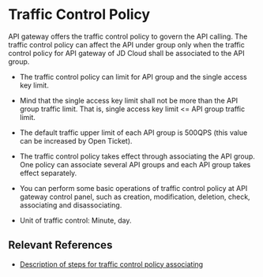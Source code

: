 # Traffic Control Policy

API gateway offers the traffic control policy to govern the API calling. The traffic control policy can affect the API under group only when the traffic control policy for API gateway of JD Cloud shall be associated to the API group.

* The traffic control policy can limit for API group and the single access key limit.

* Mind that the single access key limit shall not be more than the API group traffic limit. That is, single access key limit <= API group traffic limit.

* The default traffic upper limit of each API group is 500QPS (this value can be increased by Open Ticket).

* The traffic control policy takes effect through associating the API group. One policy can associate several API groups and each API group takes effect separately.

* You can perform some basic operations of traffic control policy at API gateway control panel, such as creation, modification, deletion, check, associating and disassociating.

* Unit of traffic control: Minute, day.


## Relevant References

* [Description of steps for traffic control policy associating](../Operation-Guide/Create-Stream/Create-Stream.md)
